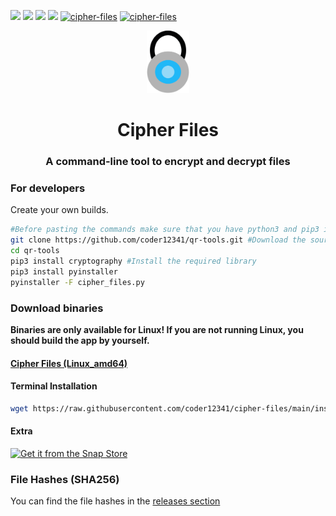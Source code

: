 [![](https://img.shields.io/badge/version-1.0-green)](https://github.com/coder12341/cipher-files/releases/tag/1.0.0)
![](https://img.shields.io/badge/license-GPLv3-blue)
![](https://img.shields.io/badge/language-Python3-red)
![](https://img.shields.io/badge/platform-Linux-lightgrey)
[![cipher-files](https://snapcraft.io/cipher-files/badge.svg)](https://snapcraft.io/cipher-files)
[![cipher-files](https://snapcraft.io/cipher-files/trending.svg?name=0)](https://snapcraft.io/cipher-files)

<p align='center'>
<img src=icon.png height="100">
<h1 align='center'>Cipher Files</h1>
</p>
<p align='center'>
</p>
<p align='center'>
  <h3 align='center'>A command-line tool to encrypt and decrypt files</h3>
</p>

### For developers

Create your own builds.

``` bash
#Before pasting the commands make sure that you have python3 and pip3 installed!
git clone https://github.com/coder12341/qr-tools.git #Download the source code
cd qr-tools
pip3 install cryptography #Install the required library
pip3 install pyinstaller
pyinstaller -F cipher_files.py
```

### Download binaries

**Binaries are only available for Linux! If you are not running Linux, you should build the app by yourself.**

#### [Cipher Files (Linux_amd64)](https://github.com/coder12341/cipher-files/releases/download/1.0.0/cipher-files_linux_amd64)

#### Terminal Installation
```bash
wget https://raw.githubusercontent.com/coder12341/cipher-files/main/install.sh && chmod +x install.sh && sudo ./install.sh && rm install.sh && echo Installed!
```

#### Extra
[![Get it from the Snap Store](https://snapcraft.io/static/images/badges/en/snap-store-black.svg)](https://snapcraft.io/cipher-files)


### File Hashes (SHA256)
You can find the file hashes in the [releases section](https://github.com/coder12341/cipher-files/releases/tag/1.0.0)
